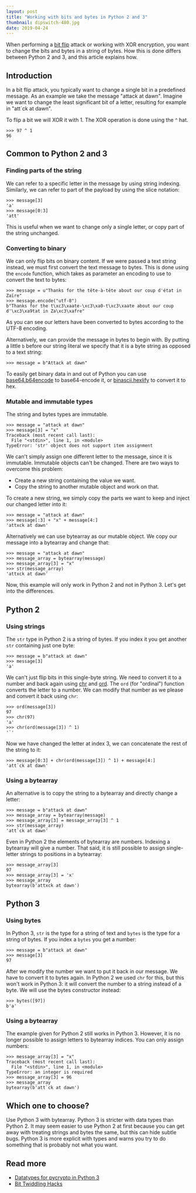 ```yaml
---
layout: post
title: "Working with bits and bytes in Python 2 and 3"
thumbnail: dipswitch-480.jpg
date: 2019-04-24
---
```


When performing a [bit flip](/2018/04/25/bitflip-effect-on-encryption-operation-modes/) attack or working with XOR encryption, you want to change the bits and bytes in a string of bytes. How this is done differs between Python 2 and 3, and this article explains how.

<!-- photo source: https://commons.wikimedia.org/wiki/File:Nedap_ESD1_-_printer_controller_-_DIP_switch-91833.jpg -->

## Introduction

In a bit flip attack, you typically want to change a single bit in a predefined message. As an example we take the message "attack at dawn". Imagine we want to change the least significant bit of a letter, resulting for example in "att`ck at dawn".

To flip a bit we will XOR it with 1. The XOR operation is done using the `^` hat.

    >>> 97 ^ 1
    96 

## Common to Python 2 and 3

### Finding parts of the string

We can refer to a specific letter in the message by using string indexing. Similarly, we can refer to part of the payload by using the slice notation:

    >>> message[3]
    'a'
    >>> message[0:3]
    'att'

This is useful when we want to change only a single letter, or copy part of the string unchanged.

### Converting to binary

We can only flip bits on binary content. If we were passed a text string instead, we must first convert the text message to bytes. This is done using the `encode` function, which takes as parameter an encoding to use to convert the text to bytes:

    >>> message = u"Thanks for the tête-à-tête about our coup d'état in Zaïre"
    >>> message.encode("utf-8")
    b"Thanks for the t\xc3\xaate-\xc3\xa0-t\xc3\xaate about our coup d'\xc3\xa9tat in Za\xc3\xafre"

As you can see our letters have been converted to bytes according to the UTF-8 encoding.

Alternatively, we can provide the message in bytes to begin with. By putting a little `b` before our string literal we specify that it is a byte string as opposed to a text string:

    >>> message = b"Attack at dawn"

To easily get binary data in and out of Python you can use [base64.b64encode](https://docs.python.org/3/library/base64.html) to base64-encode it, or [binascii.hexlify](https://docs.python.org/3/library/binascii.html#binascii.hexlify) to convert it to hex.

### Mutable and immutable types

The string and bytes types are immutable.

    >>> message = "attack at dawn"
    >>> message[3] = "x"
    Traceback (most recent call last):
      File "<stdin>", line 1, in <module>
    TypeError: 'str' object does not support item assignment

We can't simply assign one different letter to the message, since it is immutable. Immutable objects can't be changed. There are two ways to overcome this problem:

* Create a new string containing the value we want.
* Copy the string to another mutable object and work on that.

To create a new string, we simply copy the parts we want to keep and inject our changed letter into it:

    >>> message = "attack at dawn"
    >>> message[:3] + "x" + message[4:]
    'attxck at dawn'

Alternatively we can use bytearray as our mutable object. We copy our message into a bytearray and change that:

    >>> message = "attack at dawn"
    >>> message_array = bytearray(message)
    >>> message_array[3] = "x"
    >>> str(message_array)
    'attxck at dawn'

Now, this example will only work in Python 2 and not in Python 3. Let's get into the differences.

## Python 2

### Using strings

The `str` type in Python 2 is a string of bytes. If you index it you get another `str` containing just one byte:

    >>> message = b"attack at dawn"
    >>> message[3]
    'a'

We can't just flip bits in this single-byte string. We need to convert it to a number and back again using [chr](https://docs.python.org/2/library/functions.html#chr) and [ord](https://docs.python.org/2/library/functions.html#ord). The `ord` (for "ordinal") function converts the letter to a number. We can modify that number as we please and convert it back using `chr`:

    >>> ord(message[3])
    97
    >>> chr(97)
    'a'
    >>> chr(ord(message[3]) ^ 1)
    '`'

Now we have changed the letter at index 3, we can concatenate the rest of the string to it:

    >>> message[0:3] + chr(ord(message[3]) ^ 1) + message[4:]
    'att`ck at dawn'

### Using a bytearray

An alternative is to copy the string to a bytearray and directly change a letter:

    >>> message = b"attack at dawn"
    >>> message_array = bytearray(message)
    >>> message_array[3] = message_array[3] ^ 1
    >>> str(message_array)
    'att`ck at dawn'

Even in Python 2 the elements of bytearray are numbers. Indexing a bytearray will give a number. That said, it is still possible to assign single-letter strings to positions in a bytearray:

    >>> message_array[3]
    97
    >>> message_array[3] = 'x'
    >>> message_array
    bytearray(b'attxck at dawn')

## Python 3

### Using bytes

In Python 3, `str` is the type for a string of text and `bytes` is the type for a string of bytes. If you index a `bytes` you get a number:

    >>> message = b"attack at dawn"
    >>> message[3]
    97

After we modify the number we want to put it back in our message. We have to convert it to bytes again. In Python 2 we used `chr` for this, but this won't work in Python 3: it will convert the number to a string instead of a byte. We will use the bytes constructor instead:

    >>> bytes([97])
    b'a'

### Using a bytearray

The example given for Python 2 still works in Python 3. However, it is no longer possible to assign letters to bytearray indices. You can only assign numbers:

    >>> message_array[3] = "x"
    Traceback (most recent call last):
      File "<stdin>", line 1, in <module>
    TypeError: an integer is required
    >>> message_array[3] = 96
    >>> message_array
    bytearray(b'att`ck at dawn')

## Which one to choose?

Use Python 3 with bytearray. Python 3 is stricter with data types than Python 2. It may seem easier to use Python 2 at first because you can get away with treating strings and bytes the same, but this can hide subtle bugs. Python 3 is more explicit with types and warns you try to do something that is probably not what you want. 

## Read more

* [Datatypes for pycrypto in Python 3](/2016/03/17/datatypes-for-pycrypto-in-python3/)
* [Bit Twiddling Hacks](https://graphics.stanford.edu/~seander/bithacks.html)
